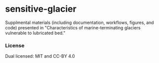 # sensitive-glacier
Supplmental materials (including documentation, workflows, figures, and code) presented in "Characteristics of marine-terminating glaciers vulnerable to lubricated bed."

### License

Dual licensed: MIT and CC-BY 4.0